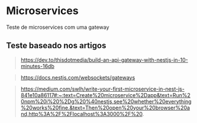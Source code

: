 # Microservices
Teste de microservices com uma gateway

## Teste baseado nos artigos 

> https://dev.to/thisdotmedia/build-an-api-gateway-with-nestjs-in-10-minutes-16db

> https://docs.nestjs.com/websockets/gateways

> https://medium.com/swlh/write-your-first-microservice-in-nest-js-841e10a86117#:~:text=Create%20microservice%2Dapp&text=Run%20npm%20i%20%2Dg%20%40nestjs,see%20whether%20everything%20works%20fine.&text=Then%20open%20your%20browser%20and,http%3A%2F%2Flocalhost%3A3000%2F%20.

